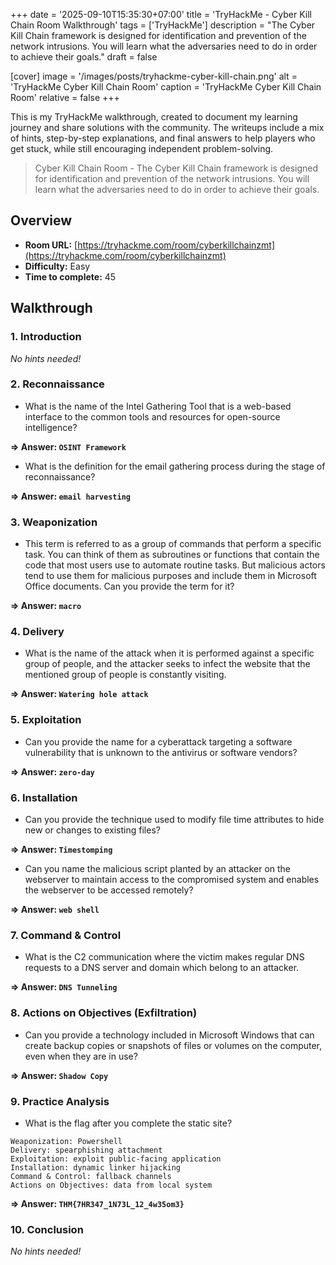 +++
date = '2025-09-10T15:35:30+07:00'
title = 'TryHackMe - Cyber Kill Chain Room Walkthrough'
tags = ['TryHackMe']
description = "The Cyber Kill Chain framework is designed for identification and prevention of the network intrusions. You will learn what the adversaries need to do in order to achieve their goals."
draft = false

[cover]
  image = '/images/posts/tryhackme-cyber-kill-chain.png'
  alt = 'TryHackMe Cyber Kill Chain Room'
  caption = 'TryHackMe Cyber Kill Chain Room'
  relative = false
+++

This is my TryHackMe walkthrough, created to document my learning journey and share solutions with the community. The writeups include a mix of hints, step-by-step explanations, and final answers to help players who get stuck, while still encouraging independent problem-solving.

> Cyber Kill Chain Room - The Cyber Kill Chain framework is designed for identification and prevention of the network intrusions. You will learn what the adversaries need to do in order to achieve their goals.

## Overview

-   **Room URL:** [https://tryhackme.com/room/cyberkillchainzmt](https://tryhackme.com/room/cyberkillchainzmt)
-   **Difficulty:** Easy
-   **Time to complete:** 45

## Walkthrough

### 1. Introduction

_No hints needed!_

### 2. Reconnaissance

-   What is the name of the Intel Gathering Tool that is a web-based interface to the common tools and resources for open-source intelligence?

**=> Answer: `OSINT Framework`**

-   <p>What is the definition for the email gathering process during the stage of reconnaissance?</p>

**=> Answer: `email harvesting`**

### 3. Weaponization

-   This term is referred to as a group of commands that perform a specific task. You can think of them as subroutines or functions that contain the code that most users use to automate routine tasks. But malicious actors tend to use them for malicious purposes and include them in Microsoft Office documents. Can you provide the term for it?

**=> Answer: `macro`**

### 4. Delivery

-   What is the name of the attack when it is performed against a specific group of people, and the attacker seeks to infect the website that the mentioned group of people is constantly visiting.

**=> Answer: `Watering hole attack`**

### 5. Exploitation

-   Can you provide the name for a cyberattack targeting a software vulnerability that is unknown to the antivirus or software vendors?

**=> Answer: `zero-day`**

### 6. Installation

-   Can you provide the technique used to modify file time attributes to hide new or changes to existing files?

**=> Answer: `Timestomping`**

-   <p>Can you name the malicious script planted by an attacker on the webserver to maintain access to the compromised system and enables the webserver to be accessed remotely?</p>

**=> Answer: `web shell`**

### 7. Command &amp; Control

-   What is the C2 communication where the victim makes regular DNS requests to a DNS server and domain which belong to an attacker.

**=> Answer: `DNS Tunneling`**

### 8. Actions on Objectives (Exfiltration)

-   Can you provide a technology included in Microsoft Windows that can create backup copies or snapshots of files or volumes on the computer, even when they are in use?

**=> Answer: `Shadow Copy`**

### 9. Practice Analysis

-   What is the flag after you complete the static site?

```
Weaponization: Powershell
Delivery: spearphishing attachment
Exploitation: exploit public-facing application
Installation: dynamic linker hijacking
Command & Control: fallback channels
Actions on Objectives: data from local system
```

**=> Answer: `THM{7HR347_1N73L_12_4w35om3}`**

### 10. Conclusion

_No hints needed!_
